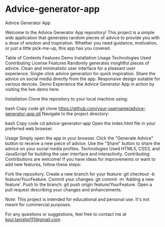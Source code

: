 # Advice-generator-app


Advice Generator App

Welcome to the Advice Generator App repository! This project is a simple web application that generates random pieces of advice to provide you with a dose of wisdom and inspiration. Whether you need guidance, motivation, or just a little pick-me-up, this app has you covered.

Table of Contents
Features
Demo
Installation
Usage
Technologies Used
Contributing
License
Features
Randomly generates insightful pieces of advice.
Clean and minimalistic user interface for a pleasant user experience.
Single-click advice generation for quick inspiration.
Share the advice on social media directly from the app.
Responsive design suitable for various devices.
Demo
Experience the Advice Generator App in action by visiting the live demo here.

Installation
Clone the repository to your local machine using:

bash
Copy code
git clone https://github.com/your-username/advice-generator-app.git
Navigate to the project directory:

bash
Copy code
cd advice-generator-app
Open the index.html file in your preferred web browser.

Usage
Simply open the app in your browser.
Click the "Generate Advice" button to receive a new piece of advice.
Use the "Share" button to share the advice on your social media profiles.
Technologies Used
HTML5, CSS3, and JavaScript for building the user interface and interactivity.
Contributing
Contributions are welcome! If you have ideas for improvements or want to add new features, follow these steps:

Fork the repository.
Create a new branch for your feature: git checkout -b feature/YourFeature.
Commit your changes: git commit -m 'Adding a new feature'.
Push to the branch: git push origin feature/YourFeature.
Open a pull request describing your changes and enhancements.


Note: This project is intended for educational and personal use. It's not meant for commercial purposes.

For any questions or suggestions, feel free to contact me at koul.tanishq111@gmail.com.




